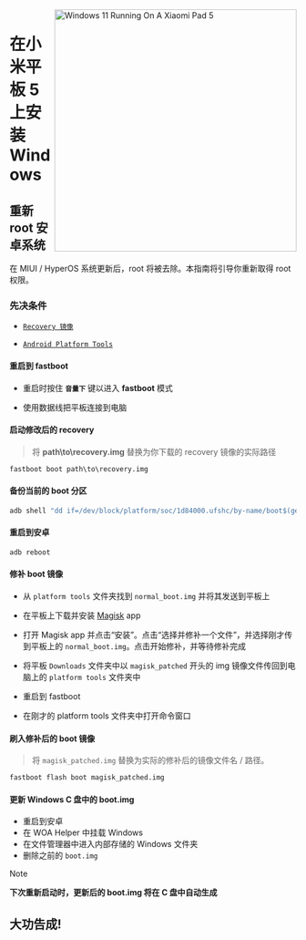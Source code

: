 <img align="right" src="https://raw.githubusercontent.com/erdilS/Port-Windows-11-Xiaomi-Pad-5/main/nabu.png" width="425" alt="Windows 11 Running On A Xiaomi Pad 5">

# 在小米平板 5 上安装 Windows

## 重新 root 安卓系统
在 MIUI / HyperOS 系统更新后，root 将被去除。本指南将引导你重新取得 root 权限。

### 先决条件
- [```Recovery 镜像```](https://github.com/ArKT-7/twrp_device_xiaomi_nabu/releases/tag/mod-win)
  
- [```Android Platform Tools```](https://developer.android.com/studio/releases/platform-tools)

#### 重启到 fastboot

- 重启时按住 **`音量下`** 键以进入 **fastboot** 模式

- 使用数据线把平板连接到电脑

#### 启动修改后的 recovery
> 将 **path\to\recovery.img** 替换为你下载的 recovery 镜像的实际路径
```cmd
fastboot boot path\to\recovery.img
```

#### 备份当前的 boot 分区
```cmd
adb shell "dd if=/dev/block/platform/soc/1d84000.ufshc/by-name/boot$(getprop ro.boot.slot_suffix) of=/tmp/normal_boot.img" && adb pull /tmp/normal_boot.img
```

#### 重启到安卓
```cmd
adb reboot
```

#### 修补 boot 镜像
- 从 `platform tools` 文件夹找到 `normal_boot.img` 并将其发送到平板上

- 在平板上下载并安装 [Magisk](https://github.com/topjohnwu/Magisk/releases/latest) app
  
-  打开 Magisk app 并点击“安装”。点击“选择并修补一个文件”，并选择刚才传到平板上的 `normal_boot.img`。点击开始修补，并等待修补完成
  
- 将平板 `Downloads` 文件夹中以 `magisk_patched` 开头的 img 镜像文件传回到电脑上的 `platform tools` 文件夹中
- 重启到 fastboot
- 在刚才的 platform tools 文件夹中打开命令窗口

#### 刷入修补后的 boot 镜像
> 将 `magisk_patched.img` 替换为实际的修补后的镜像文件名 / 路径。
```cmd
fastboot flash boot magisk_patched.img
```

#### 更新 Windows C 盘中的 boot.img
- 重启到安卓
- 在 WOA Helper 中挂载 Windows
- 在文件管理器中进入内部存储的 Windows 文件夹
- 删除之前的 ```boot.img```

> [!NOTE]
> **下次重新启动时，更新后的 boot.img 将在 C 盘中自动生成**

## 大功告成!















